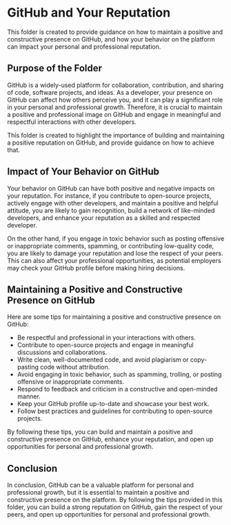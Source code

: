 # GitHub and Your Reputation

This folder is created to provide guidance on how to maintain a positive and constructive presence on GitHub, and how your behavior on the platform can impact your personal and professional reputation.

## Purpose of the Folder

GitHub is a widely-used platform for collaboration, contribution, and sharing of code, software projects, and ideas. As a developer, your presence on GitHub can affect how others perceive you, and it can play a significant role in your personal and professional growth. Therefore, it is crucial to maintain a positive and professional image on GitHub and engage in meaningful and respectful interactions with other developers.

This folder is created to highlight the importance of building and maintaining a positive reputation on GitHub, and provide guidance on how to achieve that.

## Impact of Your Behavior on GitHub

Your behavior on GitHub can have both positive and negative impacts on your reputation. For instance, if you contribute to open-source projects, actively engage with other developers, and maintain a positive and helpful attitude, you are likely to gain recognition, build a network of like-minded developers, and enhance your reputation as a skilled and respected developer.

On the other hand, if you engage in toxic behavior such as posting offensive or inappropriate comments, spamming, or contributing low-quality code, you are likely to damage your reputation and lose the respect of your peers. This can also affect your professional opportunities, as potential employers may check your GitHub profile before making hiring decisions.

## Maintaining a Positive and Constructive Presence on GitHub

Here are some tips for maintaining a positive and constructive presence on GitHub:

- Be respectful and professional in your interactions with others.
- Contribute to open-source projects and engage in meaningful discussions and collaborations.
- Write clean, well-documented code, and avoid plagiarism or copy-pasting code without attribution.
- Avoid engaging in toxic behavior, such as spamming, trolling, or posting offensive or inappropriate comments.
- Respond to feedback and criticism in a constructive and open-minded manner.
- Keep your GitHub profile up-to-date and showcase your best work.
- Follow best practices and guidelines for contributing to open-source projects.

By following these tips, you can build and maintain a positive and constructive presence on GitHub, enhance your reputation, and open up opportunities for personal and professional growth.

## Conclusion

In conclusion, GitHub can be a valuable platform for personal and professional growth, but it is essential to maintain a positive and constructive presence on the platform. By following the tips provided in this folder, you can build a strong reputation on GitHub, gain the respect of your peers, and open up opportunities for personal and professional growth.

